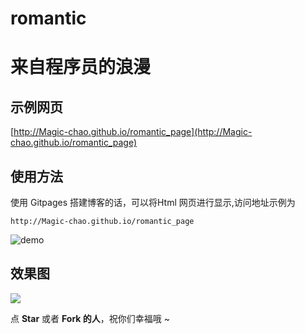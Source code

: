 # romantic
# 来自程序员的浪漫

## 示例网页
[http://Magic-chao.github.io/romantic_page](http://Magic-chao.github.io/romantic_page)

## 使用方法

使用 Gitpages 搭建博客的话，可以将Html 网页进行显示,访问地址示例为

`http://Magic-chao.github.io/romantic_page`

![demo](https://ws1.sinaimg.cn/large/c3a916a7gy1fnqsygoap5j20le09e3z7.jpg)

## 效果图

![](./result.gif)

点 **Star** 或者 **Fork 的人**，祝你们幸福哦 ~

